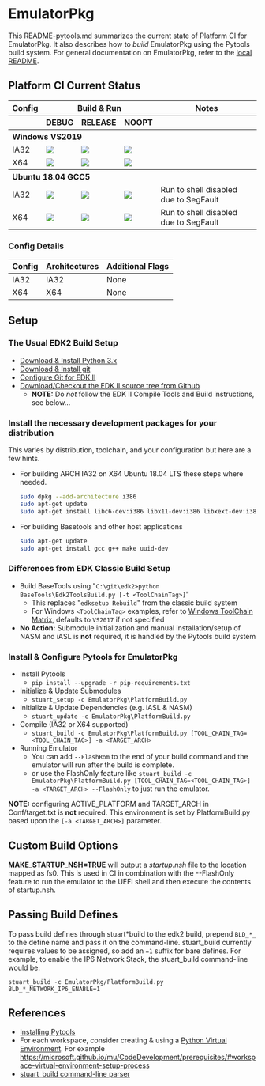 # EmulatorPkg

This README-pytools.md summarizes the current state of Platform CI for EmulatorPkg.
It also describes how to _build_ EmulatorPkg using the Pytools build system.
For general documentation on EmulatorPkg, refer to the [local README](./README).

## Platform CI Current Status

<table>
  <tr>
    <th>Config</th>
    <th colspan="3">Build & Run</th>
    <th>Notes</th>
  </tr>
  <tr>
    <th></th>
    <th>DEBUG</th>
    <th>RELEASE</th>
    <th>NOOPT</th>
    <th></th>
  </tr>
  <tr>
    <th colspan="5" align="left">
    Windows VS2019
    </th>
  </tr>
  <tr>
    <td>IA32</td>
    <td>
      <a  href="https://dev.azure.com/tianocore/edk2-ci-play/_build/latest?definitionId=40&branchName=master">
      <img src="https://dev.azure.com/tianocore/edk2-ci-play/_apis/build/status/EmulatorPkg/EmulatorPkg%20Windows%20VS2019?branchName=master&jobName=Platform_CI&configuration=Platform_CI%20EmulatorPkg_IA32_DEBUG"/></a>
    </td>
    <td>
      <a  href="https://dev.azure.com/tianocore/edk2-ci-play/_build/latest?definitionId=40&branchName=master">
      <img src="https://dev.azure.com/tianocore/edk2-ci-play/_apis/build/status/EmulatorPkg/EmulatorPkg%20Windows%20VS2019?branchName=master&jobName=Platform_CI&configuration=Platform_CI%20EmulatorPkg_IA32_RELEASE"/></a>
    </td>
    <td>
      <a  href="https://dev.azure.com/tianocore/edk2-ci-play/_build/latest?definitionId=40&branchName=master">
      <img src="https://dev.azure.com/tianocore/edk2-ci-play/_apis/build/status/EmulatorPkg/EmulatorPkg%20Windows%20VS2019?branchName=master&jobName=Platform_CI&configuration=Platform_CI%20EmulatorPkg_IA32_NOOPT"/></a>
    </td>
    <td></td>
  </tr>
  <tr>
    <td>X64</td>
    <td>
      <a  href="https://dev.azure.com/tianocore/edk2-ci-play/_build/latest?definitionId=39&branchName=master">
      <img src="https://dev.azure.com/tianocore/edk2-ci-play/_apis/build/status/EmulatorPkg/EmulatorPkg%20Ubuntu%20GCC5?branchName=master&jobName=Platform_CI&configuration=Platform_CI%20EmulatorPkg_X64_DEBUG"/></a>
    </td>
    <td>
      <a  href="https://dev.azure.com/tianocore/edk2-ci-play/_build/latest?definitionId=39&branchName=master">
      <img src="https://dev.azure.com/tianocore/edk2-ci-play/_apis/build/status/EmulatorPkg/EmulatorPkg%20Ubuntu%20GCC5?branchName=master&jobName=Platform_CI&configuration=Platform_CI%20EmulatorPkg_X64_RELEASE"/></a>
    </td>
    <td>
      <a  href="https://dev.azure.com/tianocore/edk2-ci-play/_build/latest?definitionId=39&branchName=master">
      <img src="https://dev.azure.com/tianocore/edk2-ci-play/_apis/build/status/EmulatorPkg/EmulatorPkg%20Ubuntu%20GCC5?branchName=master&jobName=Platform_CI&configuration=Platform_CI%20EmulatorPkg_X64_NOOPT"/></a>
    </td>
    <td></td>
  </tr>
  <tr>
    <th colspan="5" align="left">
    Ubuntu 18.04 GCC5
    </th>
  </tr>
  <tr>
    <td>IA32</td>
    <td>
      <a  href="https://dev.azure.com/tianocore/edk2-ci-play/_build/latest?definitionId=39&branchName=master">
      <img src="https://dev.azure.com/tianocore/edk2-ci-play/_apis/build/status/EmulatorPkg/EmulatorPkg%20Ubuntu%20GCC5?branchName=master&jobName=Platform_CI&configuration=Platform_CI%20EmulatorPkg_IA32_DEBUG"/></a>
    </td>
    <td>
      <a  href="https://dev.azure.com/tianocore/edk2-ci-play/_build/latest?definitionId=39&branchName=master">
      <img src="https://dev.azure.com/tianocore/edk2-ci-play/_apis/build/status/EmulatorPkg/EmulatorPkg%20Ubuntu%20GCC5?branchName=master&jobName=Platform_CI&configuration=Platform_CI%20EmulatorPkg_IA32_RELEASE"/></a>
    </td>
    <td>
      <a  href="https://dev.azure.com/tianocore/edk2-ci-play/_build/latest?definitionId=39&branchName=master">
      <img src="https://dev.azure.com/tianocore/edk2-ci-play/_apis/build/status/EmulatorPkg/EmulatorPkg%20Ubuntu%20GCC5?branchName=master&jobName=Platform_CI&configuration=Platform_CI%20EmulatorPkg_IA32_NOOPT"/></a>
    </td>
    <td>Run to shell disabled due to SegFault</td>
  </tr>
  <tr>
    <td>X64</td>
    <td>
      <a  href="https://dev.azure.com/tianocore/edk2-ci-play/_build/latest?definitionId=39&branchName=master">
      <img src="https://dev.azure.com/tianocore/edk2-ci-play/_apis/build/status/EmulatorPkg/EmulatorPkg%20Ubuntu%20GCC5?branchName=master&jobName=Platform_CI&configuration=Platform_CI%20EmulatorPkg_X64_DEBUG"/></a>
    </td>
    <td>
      <a  href="https://dev.azure.com/tianocore/edk2-ci-play/_build/latest?definitionId=39&branchName=master">
      <img src="https://dev.azure.com/tianocore/edk2-ci-play/_apis/build/status/EmulatorPkg/EmulatorPkg%20Ubuntu%20GCC5?branchName=master&jobName=Platform_CI&configuration=Platform_CI%20EmulatorPkg_X64_RELEASE"/></a>
    </td>
    <td>
      <a  href="https://dev.azure.com/tianocore/edk2-ci-play/_build/latest?definitionId=39&branchName=master">
      <img src="https://dev.azure.com/tianocore/edk2-ci-play/_apis/build/status/EmulatorPkg/EmulatorPkg%20Ubuntu%20GCC5?branchName=master&jobName=Platform_CI&configuration=Platform_CI%20EmulatorPkg_X64_NOOPT"/></a>
    </td>
    <td>Run to shell disabled due to SegFault</td>
  </tr>
</table>

### Config Details

| Config       | Architectures      |Additional Flags |
| :----        | :-----             | :----           |
| IA32         | IA32               | None            |
| X64          | X64                | None            |

## Setup

### The Usual EDK2 Build Setup

- [Download & Install Python 3.x](https://www.python.org/downloads/)
- [Download & Install git](https://git-scm.com/download/)
- [Configure Git for EDK II](https://github.com/tianocore/tianocore.github.io/wiki/Windows-systems#github-help)
- [Download/Checkout the EDK II source tree from Github](https://github.com/tianocore/tianocore.github.io/wiki/Windows-systems#download)
  - **NOTE:** Do _not_ follow the EDK II Compile Tools and Build instructions, see below...

### Install the necessary development packages for your distribution

This varies by distribution, toolchain, and your configuration but here are a few hints.

- For building ARCH IA32 on X64 Ubuntu 18.04 LTS these steps where needed.

  ``` bash
  sudo dpkg --add-architecture i386
  sudo apt-get update
  sudo apt-get install libc6-dev:i386 libx11-dev:i386 libxext-dev:i386 lib32gcc-7-dev
  ```

- For building Basetools and other host applications

  ``` bash
  sudo apt-get update
  sudo apt-get install gcc g++ make uuid-dev

  ```

### Differences from EDK Classic Build Setup

- Build BaseTools using "`C:\git\edk2>python BaseTools\Edk2ToolsBuild.py [-t <ToolChainTag>]`"
  - This replaces "`edksetup Rebuild`" from the classic build system
  - For Windows `<ToolChainTag>` examples, refer to [Windows ToolChain Matrix](https://github.com/tianocore/tianocore.github.io/wiki/Windows-systems-ToolChain-Matrix), defaults to `VS2017` if not specified
- **No Action:** Submodule initialization and manual installation/setup of NASM and iASL is **not** required, it is handled by the Pytools build system

### Install & Configure Pytools for EmulatorPkg

- Install Pytools
  - `pip install --upgrade -r pip-requirements.txt`
- Initialize & Update Submodules
  - `stuart_setup -c EmulatorPkg\PlatformBuild.py`
- Initialize & Update Dependencies (e.g. iASL & NASM)
  - `stuart_update -c EmulatorPkg\PlatformBuild.py`
- Compile (IA32 or X64 supported)
  - `stuart_build -c EmulatorPkg\PlatformBuild.py [TOOL_CHAIN_TAG=<TOOL_CHAIN_TAG>] -a <TARGET_ARCH>`
- Running Emulator
  - You can add `--FlashRom` to the end of your build command and the emulator will run after the build is complete.
  - or use the FlashOnly feature like `stuart_build -c EmulatorPkg\PlatformBuild.py [TOOL_CHAIN_TAG=<TOOL_CHAIN_TAG>] -a <TARGET_ARCH> --FlashOnly` to just run the emulator.

**NOTE:** configuring ACTIVE_PLATFORM and TARGET_ARCH in Conf/target.txt is __not__ required. This environment is set by PlatformBuild.py based upon the `[-a <TARGET_ARCH>]` parameter.

## Custom Build Options

**MAKE_STARTUP_NSH=TRUE** will output a _startup.nsh_ file to the location mapped as fs0. This is used in CI in combination with the --FlashOnly feature to run the emulator to the UEFI shell and then execute the contents of startup.nsh.

## Passing Build Defines

To pass build defines through stuart*build to the edk2 build, prepend `BLD_*_` to the define name and pass it on the command-line. stuart_build currently requires values to be assigned, so add an `=1` suffix for bare defines.
For example, to enable the IP6 Network Stack, the stuart_build command-line would be:

`stuart_build -c EmulatorPkg/PlatformBuild.py BLD_*_NETWORK_IP6_ENABLE=1`

## References

- [Installing Pytools](https://github.com/tianocore/edk2-pytool-extensions/blob/master/docs/using.md#installing)
- For each workspace, consider creating & using a [Python Virtual Environment](https://docs.python.org/3/library/venv.html). For example <https://microsoft.github.io/mu/CodeDevelopment/prerequisites/#workspace-virtual-environment-setup-process>
- [stuart_build command-line parser](https://github.com/tianocore/edk2-pytool-extensions/blob/56f6a7aee09995c2f22da4765e8b0a29c1cbf5de/edk2toolext/edk2_invocable.py#L109)
